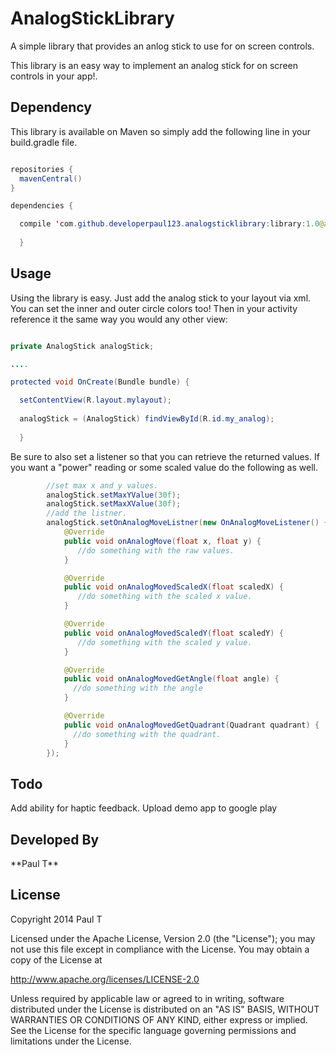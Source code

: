 AnalogStickLibrary
==================

A simple library that provides an anlog stick to use for on screen controls.


This library is an easy way to implement an analog stick for on screen controls in your app!. 

<h2> Dependency </h2>
This library is available on Maven so simply add the following line in your build.gradle file. 

````java

repositories {
  mavenCentral() 
}

dependencies {

  compile 'com.github.developerpaul123.analogsticklibrary:library:1.0@aar'
  
  }
  ````
<h2> Usage </h2>

Using the library is easy. Just add the analog stick to your layout via xml. You can set the inner and outer circle colors too!
Then in your activity reference it the same way you would any other view:

````java

private AnalogStick analogStick;

....

protected void OnCreate(Bundle bundle) {

  setContentView(R.layout.mylayout);
  
  analogStick = (AnalogStick) findViewById(R.id.my_analog);
  
  }
  ````
Be sure to also set a listener so that you can retrieve the returned values. 
If you want a "power" reading or some scaled value do the following as well. 

````java
        //set max x and y values. 
        analogStick.setMaxYValue(30f);
        analogStick.setMaxXValue(30f);
        //add the listner. 
        analogStick.setOnAnalogMoveListner(new OnAnalogMoveListener() {
            @Override
            public void onAnalogMove(float x, float y) {
               //do something with the raw values. 
            }

            @Override
            public void onAnalogMovedScaledX(float scaledX) {
               //do something with the scaled x value. 
            }

            @Override
            public void onAnalogMovedScaledY(float scaledY) {
               //do something with the scaled y value. 
            }

            @Override
            public void onAnalogMovedGetAngle(float angle) {
              //do something with the angle 
            }

            @Override
            public void onAnalogMovedGetQuadrant(Quadrant quadrant) {
              //do something with the quadrant. 
            }
        });
````
<h2>Todo</h2>
Add ability for haptic feedback.
Upload demo app to google play

<h2>Developed By</h2>
**Paul T**

<h2>License</h2>

Copyright 2014 Paul T

Licensed under the Apache License, Version 2.0 (the "License"); you may not use this file except in compliance with the License.
You may obtain a copy of the License at

http://www.apache.org/licenses/LICENSE-2.0

Unless required by applicable law or agreed to in writing, software distributed under the License is distributed on an "AS IS" BASIS, WITHOUT WARRANTIES OR CONDITIONS OF ANY KIND, either express or implied. See the License for the specific language governing permissions and limitations under the License.


